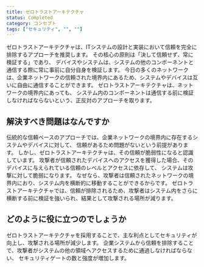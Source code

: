 ```yaml
---
title: ゼロトラストアーキテクチャ
status: Completed
category: コンセプト
tags: ["セキュリティ", "", ""]
---
```


ゼロトラストアーキテクチャは、ITシステムの設計と実装において信頼を完全に排除するアプローチを推奨します。
その核心の原則は「決して信頼せず、常に検証する」であり、
デバイスやシステムは、システムの他のコンポーネントと通信する際に常に事前に自分自身を検証します。
今日の多くのネットワークは、企業ネットワークの信頼された境界内にあるため、システムやデバイスは互いに自由に通信することができます。
ゼロトラストアーキテクチャは、ネットワークの境界内にあっても、
システム内のコンポーネントは通信する前に検証しなければならないという、正反対のアプローチを取ります。

## 解決すべき問題はなんですか

伝統的な信頼ベースのアプローチでは、企業ネットワークの境界内に存在するシステムやデバイスに対して、
信頼があるため問題がないという前提があります。
しかし、ゼロトラストアーキテクチャは、その信頼が脆弱性になると認識しています。
攻撃者が信頼されたデバイスへのアクセスを獲得した場合、そのデバイスに与えられている信頼のレベルとアクセスに依存して、
システムは攻撃に対して脆弱になります。
なぜなら、攻撃者は信頼されたネットワークの境界内におり、システム内を横断的に移動することができるからです。
ゼロトラストアーキテクチャでは、信頼が排除されるため、攻撃者はシステム内をさらに横断する前に検証を強いられ、結果として攻撃される場所が減ります。

## どのように役に立つのでしょうか

ゼロトラストアーキテクチャを採用することで、主な利点としてセキュリティが向上し、攻撃される場所が減少します。
企業システムから信頼を排除することで、攻撃者がシステムの他の領域へアクセスするために通過しなければならない、
セキュリティゲートの数と強度が増加します。
